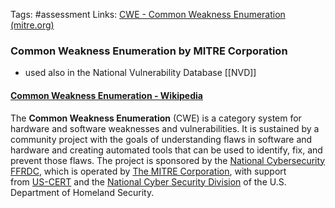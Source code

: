 Tags: #assessment 
Links: [CWE - Common Weakness Enumeration (mitre.org)](https://cwe.mitre.org/)

### Common Weakness Enumeration by MITRE Corporation
- used also in the National Vulnerability Database [[NVD]]

#### [Common Weakness Enumeration - Wikipedia](https://en.wikipedia.org/wiki/Common_Weakness_Enumeration)

The **Common Weakness Enumeration** (CWE) is a category system for hardware and software weaknesses and vulnerabilities. It is sustained by a community project with the goals of understanding flaws in software and hardware and creating automated tools that can be used to identify, fix, and prevent those flaws. The project is sponsored by the [National Cybersecurity FFRDC](https://en.wikipedia.org/wiki/National_Cybersecurity_FFRDC), which is operated by [The MITRE Corporation](https://en.wikipedia.org/wiki/Mitre_Corporation "Mitre Corporation"), with support from [US-CERT](https://en.wikipedia.org/wiki/US-CERT "US-CERT") and the [National Cyber Security Division](https://en.wikipedia.org/wiki/National_Cyber_Security_Division "National Cyber Security Division") of the U.S. Department of Homeland Security.